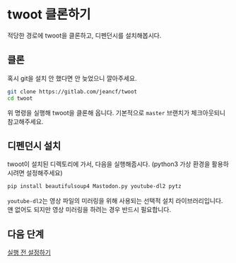 # twoot 클론하기
적당한 경로에 twoot을 클론하고, 디펜던시를 설치해봅시다.

## 클론
혹시 git을 설치 안 했다면 안 늦었으니 깔아주세요.

```sh
git clone https://gitlab.com/jeancf/twoot
cd twoot
```
위 명령을 실행해 twoot을 클론해 옵니다.
기본적으로 `master` 브랜치가 체크아웃되니 참고해주세요.

## 디펜던시 설치
twoot이 설치된 디렉토리에 가서, 다음을 실행해줍시다.
(python3 가상 환경을 활용하시려면 설정해주세요)

```sh
pip install beautifulsoup4 Mastodon.py youtube-dl2 pytz
```

`youtube-dl2`는 영상 파일의 미러링을 위해 사용되는 선택적 설치 라이브러리입니다.
얜 없어도 되지만 영상 미러링을 하려는 경우 반드시 필요합니다.

## 다음 단계
[실행 전 설정하기](./setup-twoot.md)
